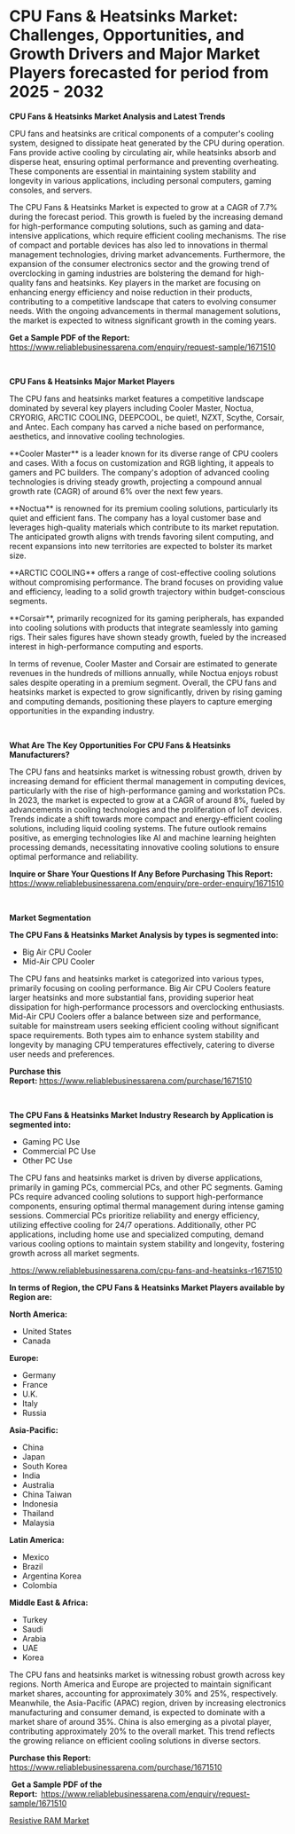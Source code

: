 <p><h1>CPU Fans & Heatsinks Market: Challenges, Opportunities, and Growth Drivers and Major Market Players forecasted for period from 2025 - 2032</h1></p><p><strong>CPU Fans & Heatsinks Market Analysis and Latest Trends</strong></p>
<p><p>CPU fans and heatsinks are critical components of a computer's cooling system, designed to dissipate heat generated by the CPU during operation. Fans provide active cooling by circulating air, while heatsinks absorb and disperse heat, ensuring optimal performance and preventing overheating. These components are essential in maintaining system stability and longevity in various applications, including personal computers, gaming consoles, and servers.</p><p>The CPU Fans & Heatsinks Market is expected to grow at a CAGR of 7.7% during the forecast period. This growth is fueled by the increasing demand for high-performance computing solutions, such as gaming and data-intensive applications, which require efficient cooling mechanisms. The rise of compact and portable devices has also led to innovations in thermal management technologies, driving market advancements. Furthermore, the expansion of the consumer electronics sector and the growing trend of overclocking in gaming industries are bolstering the demand for high-quality fans and heatsinks. Key players in the market are focusing on enhancing energy efficiency and noise reduction in their products, contributing to a competitive landscape that caters to evolving consumer needs. With the ongoing advancements in thermal management solutions, the market is expected to witness significant growth in the coming years.</p></p>
<p><strong>Get a Sample PDF of the Report:&nbsp;</strong> <a href="https://www.reliablebusinessarena.com/enquiry/request-sample/1671510?utm_campaign=3443&utm_medium=2&utm_source=Github&utm_content=ia&utm_term=06042025&utm_id=cpu-fans-heatsinks">https://www.reliablebusinessarena.com/enquiry/request-sample/1671510</a></p>
<p>&nbsp;</p>
<p><strong>CPU Fans & Heatsinks Major Market Players</strong></p>
<p><p>The CPU fans and heatsinks market features a competitive landscape dominated by several key players including Cooler Master, Noctua, CRYORIG, ARCTIC COOLING, DEEPCOOL, be quiet!, NZXT, Scythe, Corsair, and Antec. Each company has carved a niche based on performance, aesthetics, and innovative cooling technologies.</p><p>**Cooler Master** is a leader known for its diverse range of CPU coolers and cases. With a focus on customization and RGB lighting, it appeals to gamers and PC builders. The company's adoption of advanced cooling technologies is driving steady growth, projecting a compound annual growth rate (CAGR) of around 6% over the next few years.</p><p>**Noctua** is renowned for its premium cooling solutions, particularly its quiet and efficient fans. The company has a loyal customer base and leverages high-quality materials which contribute to its market reputation. The anticipated growth aligns with trends favoring silent computing, and recent expansions into new territories are expected to bolster its market size.</p><p>**ARCTIC COOLING** offers a range of cost-effective cooling solutions without compromising performance. The brand focuses on providing value and efficiency, leading to a solid growth trajectory within budget-conscious segments.</p><p>**Corsair**, primarily recognized for its gaming peripherals, has expanded into cooling solutions with products that integrate seamlessly into gaming rigs. Their sales figures have shown steady growth, fueled by the increased interest in high-performance computing and esports.</p><p>In terms of revenue, Cooler Master and Corsair are estimated to generate revenues in the hundreds of millions annually, while Noctua enjoys robust sales despite operating in a premium segment. Overall, the CPU fans and heatsinks market is expected to grow significantly, driven by rising gaming and computing demands, positioning these players to capture emerging opportunities in the expanding industry.</p></p>
<p>&nbsp;</p>
<p><strong>What Are The Key Opportunities For CPU Fans & Heatsinks Manufacturers?</strong></p>
<p><p>The CPU fans and heatsinks market is witnessing robust growth, driven by increasing demand for efficient thermal management in computing devices, particularly with the rise of high-performance gaming and workstation PCs. In 2023, the market is expected to grow at a CAGR of around 8%, fueled by advancements in cooling technologies and the proliferation of IoT devices. Trends indicate a shift towards more compact and energy-efficient cooling solutions, including liquid cooling systems. The future outlook remains positive, as emerging technologies like AI and machine learning heighten processing demands, necessitating innovative cooling solutions to ensure optimal performance and reliability.</p></p>
<p><strong>Inquire or Share Your Questions If Any Before Purchasing This Report:</strong> <a href="https://www.reliablebusinessarena.com/enquiry/pre-order-enquiry/1671510?utm_campaign=3443&utm_medium=2&utm_source=Github&utm_content=ia&utm_term=06042025&utm_id=cpu-fans-heatsinks">https://www.reliablebusinessarena.com/enquiry/pre-order-enquiry/1671510</a></p>
<p>&nbsp;</p>
<p><strong>Market Segmentation</strong></p>
<p><strong>The CPU Fans & Heatsinks Market Analysis by types is segmented into:</strong></p>
<p><ul><li>Big Air CPU Cooler</li><li>Mid-Air CPU Cooler</li></ul></p>
<p><p>The CPU fans and heatsinks market is categorized into various types, primarily focusing on cooling performance. Big Air CPU Coolers feature larger heatsinks and more substantial fans, providing superior heat dissipation for high-performance processors and overclocking enthusiasts. Mid-Air CPU Coolers offer a balance between size and performance, suitable for mainstream users seeking efficient cooling without significant space requirements. Both types aim to enhance system stability and longevity by managing CPU temperatures effectively, catering to diverse user needs and preferences.</p></p>
<p><strong>Purchase this Report:&nbsp;</strong><a href="https://www.reliablebusinessarena.com/purchase/1671510?utm_campaign=3443&utm_medium=2&utm_source=Github&utm_content=ia&utm_term=06042025&utm_id=cpu-fans-heatsinks">https://www.reliablebusinessarena.com/purchase/1671510</a></p>
<p>&nbsp;</p>
<p><strong>The CPU Fans & Heatsinks Market Industry Research by Application is segmented into:</strong></p>
<p><ul><li>Gaming PC Use</li><li>Commercial PC Use</li><li>Other PC Use</li></ul></p>
<p><p>The CPU fans and heatsinks market is driven by diverse applications, primarily in gaming PCs, commercial PCs, and other PC segments. Gaming PCs require advanced cooling solutions to support high-performance components, ensuring optimal thermal management during intense gaming sessions. Commercial PCs prioritize reliability and energy efficiency, utilizing effective cooling for 24/7 operations. Additionally, other PC applications, including home use and specialized computing, demand various cooling options to maintain system stability and longevity, fostering growth across all market segments.</p></p>
<p><a href="https://www.reliablebusinessarena.com/cpu-fans-and-heatsinks-r1671510?utm_campaign=3443&utm_medium=2&utm_source=Github&utm_content=ia&utm_term=06042025&utm_id=cpu-fans-heatsinks">&nbsp;https://www.reliablebusinessarena.com/cpu-fans-and-heatsinks-r1671510</a></p>
<p><strong>In terms of Region, the CPU Fans & Heatsinks Market Players available by Region are:</strong></p>
<p>
    <p> <strong> North America: </strong>
        <ul>
            <li>United States</li>
            <li>Canada</li>
        </ul>
        </p> 
    <p> <strong> Europe: </strong>
        <ul>
            <li>Germany</li>
            <li>France</li>
            <li>U.K.</li>
            <li>Italy</li>
            <li>Russia</li>
        </ul>
        </p> 
    <p> <strong> Asia-Pacific: </strong>
        <ul>
            <li>China</li>
            <li>Japan</li>
            <li>South Korea</li>
            <li>India</li>
            <li>Australia</li>
            <li>China Taiwan</li>
            <li>Indonesia</li>
            <li>Thailand</li>
            <li>Malaysia</li>
        </ul>
        </p> 
    <p> <strong> Latin America: </strong>
        <ul>
            <li>Mexico</li>
            <li>Brazil</li>
            <li>Argentina Korea</li>
            <li>Colombia</li>
        </ul>
        </p> 
    <p> <strong> Middle East & Africa: </strong>
        <ul>
            <li>Turkey</li>
            <li>Saudi</li>
            <li>Arabia</li>
            <li>UAE</li>
            <li>Korea</li>
        </ul>
    </p>
    </p>
<p><p>The CPU fans and heatsinks market is witnessing robust growth across key regions. North America and Europe are projected to maintain significant market shares, accounting for approximately 30% and 25%, respectively. Meanwhile, the Asia-Pacific (APAC) region, driven by increasing electronics manufacturing and consumer demand, is expected to dominate with a market share of around 35%. China is also emerging as a pivotal player, contributing approximately 20% to the overall market. This trend reflects the growing reliance on efficient cooling solutions in diverse sectors.</p></p>
<p><strong>Purchase this Report: </strong><a href="https://www.reliablebusinessarena.com/purchase/1671510?utm_campaign=3443&utm_medium=2&utm_source=Github&utm_content=ia&utm_term=06042025&utm_id=cpu-fans-heatsinks">https://www.reliablebusinessarena.com/purchase/1671510</a></p>
<p>&nbsp;<strong>Get a Sample PDF of the Report:&nbsp;&nbsp;</strong><a href="https://www.reliablebusinessarena.com/enquiry/request-sample/1671510?utm_campaign=3443&utm_medium=2&utm_source=Github&utm_content=ia&utm_term=06042025&utm_id=cpu-fans-heatsinks">https://www.reliablebusinessarena.com/enquiry/request-sample/1671510</a></p>
<p><strong></strong></p>
<p><p><a href="https://github.com/debowflaggqw/Market-Research-Report-List-1/blob/main/resistive-ram-market.md?utm_campaign=3443&utm_medium=2&utm_source=Github&utm_content=ia&utm_term=06042025&utm_id=cpu-fans-heatsinks">Resistive RAM Market</a></p></p>